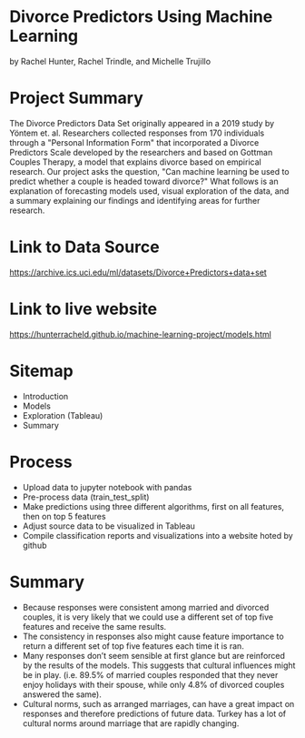 # Divorce Predictors Using Machine Learning

by Rachel Hunter, Rachel Trindle, and Michelle Trujillo

# Project Summary
The Divorce Predictors Data Set originally appeared in a 2019 study by Yöntem et. al. Researchers collected responses from 170 individuals through a "Personal Information Form" that incorporated a Divorce Predictors Scale developed by the researchers and based on Gottman Couples Therapy, a model that explains divorce based on empirical research. Our project asks the question, "Can machine learning be used to predict whether a couple is headed toward divorce?" What follows is an explanation of forecasting models used, visual exploration of the data, and a summary explaining our findings and identifying areas for further research.

# Link to Data Source
https://archive.ics.uci.edu/ml/datasets/Divorce+Predictors+data+set

# Link to live website
https://hunterracheld.github.io/machine-learning-project/models.html

# Sitemap
- Introduction
- Models
- Exploration (Tableau)
- Summary

# Process
- Upload data to jupyter notebook with pandas
- Pre-process data (train_test_split)
- Make predictions using three different algorithms, first on all features, then on top 5 features
- Adjust source data to be visualized in Tableau
- Compile classification reports and visualizations into a website hoted by github

# Summary
- Because responses were consistent among married and divorced couples, it is very likely that we could use a different set of top five features and receive the same results.
- The consistency in responses also might cause feature importance to return a different set of top five features each time it is ran.
- Many responses don’t seem sensible at first glance but are reinforced by the results of the models. This suggests that cultural influences might be in play. (i.e. 89.5% of married couples responded that they never enjoy holidays with their spouse, while only 4.8% of divorced couples answered the same).
- Cultural norms, such as arranged marriages, can have a great impact on responses and therefore predictions of future data. Turkey has a lot of cultural norms around marriage that are rapidly changing.

